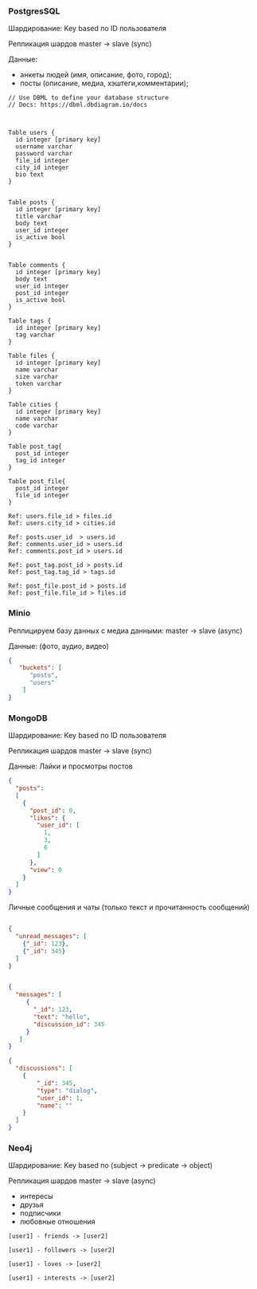 
### PostgresSQL
Шардирование: Key based по ID пользователя

Репликация шардов master -> slave (sync)

Данные:
* анкеты людей (имя, описание, фото, город);
* посты (описание, медиа, хэштеги,комментарии);


```
// Use DBML to define your database structure
// Docs: https://dbml.dbdiagram.io/docs



Table users {
  id integer [primary key]
  username varchar
  password varchar
  file_id integer
  city_id integer
  bio text
}


Table posts {
  id integer [primary key]
  title varchar
  body text
  user_id integer
  is_active bool
}


Table comments {
  id integer [primary key]
  body text
  user_id integer
  post_id integer
  is_active bool
}

Table tags {
  id integer [primary key]
  tag varchar
}

Table files {
  id integer [primary key]
  name varchar
  size varchar
  token varchar
}

Table cities {
  id integer [primary key]
  name varchar
  code varchar
}

Table post_tag{
  post_id integer
  tag_id integer
}

Table post_file{
  post_id integer
  file_id integer
}

Ref: users.file_id > files.id
Ref: users.city_id > cities.id

Ref: posts.user_id  > users.id 
Ref: comments.user_id > users.id 
Ref: comments.post_id > users.id

Ref: post_tag.post_id > posts.id
Ref: post_tag.tag_id > tags.id

Ref: post_file.post_id > posts.id
Ref: post_file.file_id > files.id

```

### Minio
Реплицируем базу данных с медиа данными: master -> slave (async)

Данные: (фото, аудио, видео)

```json
{
   "buckets": [
      "posts",
      "users"
    ]
}
```


### MongoDB
Шардирование: Key based по ID пользователя

Репликация шардов master -> slave (sync)

Данные:
Лайки и просмотры постов

```json
{
  "posts": 
  [
    {
      "post_id": 0,
      "likes": {
        "user_id": [
          1,
          3,
          6
        ]
      },
      "view": 0
    }
  ]
}
```

Личные сообщения и чаты (только текст и прочитанность сообщений)

```json

{
  "unread_messages": [
    {"_id": 123},
    {"_id": 345}
  ]
}

```
```json

{
  "messages": [
     {
       "_id": 123,
       "text": "hello",
       "discussion_id": 345
     }
   ]
}
```

```json
{
  "discussions": [
    {
        "_id": 345,
        "type": "dialog",
        "user_id": 1,
        "name": ""
    }
  ]
}
```

### Neo4j
Шардирование: Key based по (subject -> predicate -> object)  

Репликация шардов master -> slave (async)

* интересы
* друзья
* подписчики
* любовные отношения

```
[user1] - friends -> [user2]

[user1] - followers -> [user2]

[user1] - loves -> [user2]

[user1] - interests -> [user2]
```
